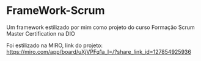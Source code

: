 # FrameWork-Scrum

Um framework estilizado por mim como projeto do curso Formação Scrum Master Certification na DIO

Foi estilizado na MIRO, link do projeto: https://miro.com/app/board/uXjVPFq1a_I=/?share_link_id=127854925936
